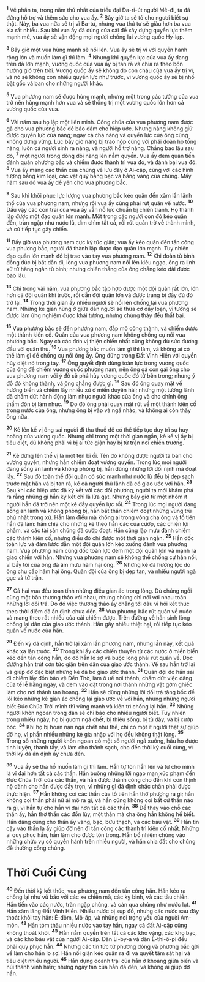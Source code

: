 <sup><b>1</b></sup> Về phần ta, trong năm thứ nhất của triều đại Đa-ri-út người Mê-đi, ta đã đứng hỗ trợ và thêm sức cho vua ấy. <sup><b>2</b></sup> Bây giờ ta sẽ tỏ cho ngươi biết sự thật. Này, ba vua nữa sẽ trị vì Ba-tư, nhưng vua thứ tư sẽ giàu hơn ba vua kia rất nhiều. Sau khi vua ấy đã dùng của cải để xây dựng quyền lực thêm mạnh mẽ, vua ấy sẽ vận động mọi người chống lại vương quốc Hy-lạp.

<sup><b>3</b></sup> Bấy giờ một vua hùng mạnh sẽ nổi lên. Vua ấy sẽ trị vì với quyền hành rộng lớn và muốn làm gì thì làm. <sup><b>4</b></sup> Nhưng khi quyền lực của vua ấy đang trên đà lớn mạnh, vương quốc của vua ấy bị tan rã và chia ra theo bốn hướng gió trên trời. Vương quốc ấy sẽ không do con cháu của vua ấy trị vì, và nó sẽ không còn nhiều quyền lực như trước, vì vương quốc ấy sẽ bị nhổ bật gốc và ban cho những người khác.

<sup><b>5</b></sup> Vua phương nam sẽ được hùng mạnh, nhưng một trong các tướng của vua trở nên hùng mạnh hơn vua và sẽ thống trị một vương quốc lớn hơn cả vương quốc của vua.

<sup><b>6</b></sup> Vài năm sau họ lập một liên minh. Công chúa của vua phương nam được gả cho vua phương bắc để bảo đảm cho hiệp ước. Nhưng nàng không giữ được quyền lực của nàng; ngay cả cha nàng và quyền lực của ông cũng không đứng vững. Lúc bấy giờ nàng bị trao nộp cùng với phái đoàn hộ tống nàng, luôn cả người sinh ra nàng, và người hỗ trợ nàng. Chẳng bao lâu sau đó, <sup><b>7</b></sup> một người trong dòng dõi nàng lên nắm quyền. Vua ấy đem quân tiến đánh quân phương bắc và chiếm được thành trì vua đó, và đánh bại vua đó. <sup><b>8</b></sup> Vua ấy mang các thần của chúng về lưu đày ở Ai-cập, cùng với các hình tượng bằng kim loại, các vật quý bằng bạc và bằng vàng của chúng. Mấy năm sau đó vua ấy để yên cho vua phương bắc.

<sup><b>9</b></sup> Sau khi khôi phục lực lượng vua phương bắc kéo quân đến xâm lấn lãnh thổ của vua phương nam, nhưng rồi vua ấy cũng phải rút quân về nước. <sup><b>10</b></sup> Dầu vậy các con trai của vua ấy vẫn nỗ lực chuẩn bị chiến tranh. Họ thành lập được một đạo quân lớn mạnh. Một trong các người con đó kéo quân đến, tràn ngập như nước lũ, dìm chìm tất cả, rồi rút quân trở về thành mình, và cứ tiếp tục gây chiến.

<sup><b>11</b></sup> Bấy giờ vua phương nam cực kỳ tức giận; vua ấy kéo quân đến tấn công vua phương bắc, người đã thành lập được đạo quân lớn mạnh. Tuy nhiên đạo quân lớn mạnh đó bị trao vào tay vua phương nam. <sup><b>12</b></sup> Khi đoàn tù binh đông đúc bị bắt dẫn đi, lòng vua phương nam nổi lên kiêu ngạo, ông ra lịnh xử tử hàng ngàn tù binh; nhưng chiến thắng của ông chẳng kéo dài được bao lâu.

<sup><b>13</b></sup> Chỉ trong vài năm, vua phương bắc tập hợp được một đội quân rất lớn, lớn hơn cả đội quân khi trước, rồi dẫn đội quân lớn và được trang bị đầy đủ đó trở lại. <sup><b>14</b></sup> Trong thời gian ấy nhiều người sẽ nổi lên chống lại vua phương nam. Những kẻ gian hùng ở giữa dân ngươi sẽ thừa cơ dấy loạn, vì tưởng sẽ được làm ứng nghiệm được khải tượng, nhưng chúng thảy đều thất bại.

<sup><b>15</b></sup> Vua phương bắc sẽ đến phương nam, đắp mô công thành, và chiếm được một thành kiên cố. Quân của vua phương nam không chống cự nổi vua phương bắc. Ngay cả các đơn vị thiện chiến nhất cũng không đủ sức đương đầu với quân thù. <sup><b>16</b></sup> Vua phương bắc muốn làm gì thì làm, và không ai có thể làm gì để chống cự nổi ông ấy. Ông đứng trong Đất Vinh Hiển với quyền hủy diệt nó trong tay. <sup><b>17</b></sup> Ông quyết định dùng toàn lực trong vương quốc của ông để chiếm vương quốc phương nam, nên ông gả con gái ông cho vua phương nam với ý đồ sẽ phá hủy vương quốc đó từ bên trong; nhưng ý đồ đó không thành, và ông chẳng được gì. <sup><b>18</b></sup> Sau đó ông quay mặt về hướng biển và chiếm lấy nhiều xứ ở miền duyên hải; nhưng một tướng lãnh đã chấm dứt hành động làm nhục người khác của ông và cho chính ông thấm đòn bị làm nhục. <sup><b>19</b></sup> Do đó ông phải quay mặt rút về một thành kiên cố trong nước của ông, nhưng ông bị vấp và ngã nhào, và không ai còn thấy ông nữa.

<sup><b>20</b></sup> Kẻ lên kế vị ông sai người đi thu thuế để có thể tiếp tục duy trì sự huy hoàng của vương quốc. Nhưng chỉ trong một thời gian ngắn, kẻ kế vị ấy bị tiêu diệt, dù không phải vì bị ai tức giận hay bị tử trận nơi chiến trường.

<sup><b>21</b></sup> Kẻ đứng lên thế vị là một tên bỉ ổi. Tên đó không được người ta ban cho vương quyền, nhưng hắn chiếm đoạt vương quyền. Trong lúc mọi người đang sống an lành và không phòng bị, hắn dùng những lời dối nịnh mà đoạt lấy. <sup><b>22</b></sup> Sau đó toàn thể đội quân có sức mạnh như nước lũ đều bị dẹp sạch trước mặt hắn và bị tan rã, kể cả người thủ lãnh đã có giao ước với hắn. <sup><b>23</b></sup> Sau khi các hiệp ước đã ký kết với các đối phương, người ta mới khám phá ra rằng những gì hắn ký kết chỉ là lừa gạt. Nhưng bấy giờ từ một nhóm ít người hắn đã trở nên một kẻ đầy quyền lực rồi. <sup><b>24</b></sup> Trong lúc mọi người đang sống an lành và không phòng bị, hắn bất thần chiếm đoạt những vùng trù phú nhất trong xứ. Hắn làm điều mà không ai trong vòng cha ông và tổ tiên hắn đã làm: hắn chia cho những kẻ theo hắn các của cướp, các chiến lợi phẩm, và các tài sản chúng đã cướp đoạt. Hắn cũng lập mưu đánh chiếm các thành kiên cố, nhưng điều đó chỉ được một thời gian ngắn. <sup><b>25</b></sup> Hắn dốc toàn lực và đảm lược dẫn một đội quân lớn kéo xuống đánh vua phương nam. Vua phương nam cũng dốc toàn lực đem một đội quân lớn và mạnh ra giao chiến với hắn. Nhưng vua phương nam sẽ không thể chống cự hắn nổi, vì bầy tôi của ông đã âm mưu hãm hại ông. <sup><b>26</b></sup> Những kẻ đã hưởng lộc do ông chu cấp hãm hại ông. Quân đội của ông bị dẹp tan, và nhiều người ngã gục và tử trận.

<sup><b>27</b></sup> Cả hai vua đều toan tính những điều gian ác trong lòng. Dù chúng ngồi cùng một bàn thương thảo với nhau, nhưng chúng chỉ nói với nhau toàn những lời dối trá. Do đó việc thương thảo ấy chẳng tới đâu vì hồi kết thúc theo thời điểm đã ấn định chưa đến. <sup><b>28</b></sup> Vua phương bắc rút quân về nước và mang theo rất nhiều của cải chiếm được. Trên đường về hắn sinh lòng chống lại dân của giao ước thánh. Hắn gây nhiều thiệt hại, rồi tiếp tục kéo quân về nước của hắn.

<sup><b>29</b></sup> Đến kỳ đã định, hắn trở lại xâm lấn phương nam, nhưng lần này, kết quả khác xa lần trước. <sup><b>30</b></sup> Trong khi ấy các chiến thuyền từ các nước ở miền biển kéo đến tấn công hắn, do đó hắn lo sợ và buộc lòng phải rút quân về. Dọc đường hắn trút cơn tức giận trên dân của giao ước thánh. Về sau hắn trở lại và giúp đỡ đặc biệt những kẻ đã bỏ giao ước thánh. <sup><b>31</b></sup> Quân đội do hắn sai đi chiếm lấy đồn bảo vệ Đền Thờ, làm ô uế nơi thánh, chấm dứt việc dâng của tế lễ hằng ngày, và đem vào đặt trong nơi thánh những vật gớm ghiếc làm cho nơi thánh tan hoang. <sup><b>32</b></sup> Hắn sẽ dùng những lời dối trá tâng bốc để lôi kéo những kẻ gian ác chống lại giao ước về với hắn, nhưng những người biết Đức Chúa Trời mình thì vững mạnh và kiên trì chống lại hắn. <sup><b>33</b></sup> Những người khôn ngoan trong dân sẽ chỉ bảo cho nhiều người biết. Tuy nhiên trong nhiều ngày, họ bị gươm ngã chết, bị thiêu sống, bị tù đày, và bị cướp bóc. <sup><b>34</b></sup> Khi họ bị hoạn nạn ngã chết như thế, chỉ có một ít người thật sự giúp đỡ họ, vì phần nhiều những kẻ gia nhập với họ đều không thật lòng. <sup><b>35</b></sup> Trong số những người khôn ngoan có một số người ngã xuống, hầu họ được tinh luyện, thanh tẩy, và làm cho thánh sạch, cho đến thời kỳ cuối cùng, vì thời kỳ đã ấn định ấy chưa đến.

<sup><b>36</b></sup> Vua ấy sẽ tha hồ muốn làm gì thì làm. Hắn tự tôn hắn lên và tự cho mình là vĩ đại hơn tất cả các thần. Hắn buông những lời ngạo mạn xúc phạm đến Đức Chúa Trời của các thần, và hắn được thành công cho đến khi cơn thịnh nộ dành cho hắn được đầy trọn, vì những gì đã định chắc chắn phải được thực hiện. <sup><b>37</b></sup> Hắn không coi các thần của tổ tiên hắn thờ phượng ra gì; hắn không coi thần phái nữ ái mộ ra gì, và hắn cũng không coi bất cứ thần nào ra gì, vì hắn tự cho hắn vĩ đại hơn tất cả các thần. <sup><b>38</b></sup> Để thay vào chỗ các thần ấy, hắn thờ thần các đồn lũy, một thần mà cha ông hắn không hề biết. Hắn dâng cúng cho thần ấy vàng, bạc, bửu thạch, và các báu vật. <sup><b>39</b></sup> Hắn tin cậy vào thần lạ ấy giúp đỡ nên đi tấn công các thành trì kiên cố nhất. Những ai quy phục hắn, hắn làm cho được tôn trọng. Hắn bổ nhiệm chúng vào những chức vụ có quyền hành trên nhiều người, và hắn chia đất cho chúng để thưởng công chúng.

# Thời Cuối Cùng
<sup><b>40</b></sup> Đến thời kỳ kết thúc, vua phương nam đến tấn công hắn. Hắn kéo ra chống lại như vũ bão với các xe chiến mã, các kỵ binh, và các tàu chiến. Hắn tiến vào các nước, tràn ngập chúng, và càn qua chúng như nước lụt. <sup><b>41</b></sup> Hắn xâm lăng Đất Vinh Hiển. Nhiều nước bị sụp đổ, nhưng các nước sau đây thoát khỏi tay hắn: Ê-đôm, Mô-áp, và những nơi trọng yếu của người Am-môn. <sup><b>42</b></sup> Hắn tóm thâu nhiều nước vào tay hắn, ngay cả đất Ai-cập cũng không thoát khỏi. <sup><b>43</b></sup> Hắn nắm quyền trên tất cả các kho vàng, các kho bạc, và các kho báu vật của người Ai-cập. Dân Li-by-a và dân Ê-thi-ô-pi đều phải quy phục hắn. <sup><b>44</b></sup> Nhưng các tin tức từ phương đông và phương bắc gởi về làm cho hắn lo sợ. Hắn nổi giận kéo quân ra đi và quyết tâm sát hại và tiêu diệt nhiều người. <sup><b>45</b></sup> Hắn dựng doanh trại của hắn ở khoảng giữa biển và núi thánh vinh hiển; nhưng ngày tàn của hắn đã đến, và không ai giúp đỡ hắn.

